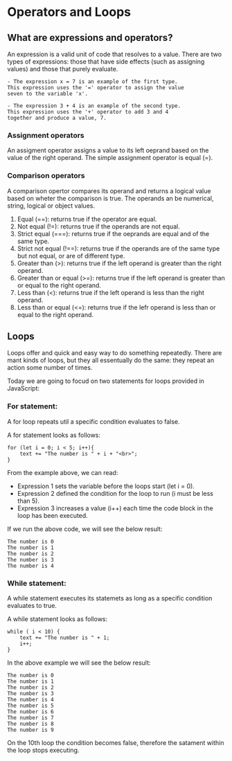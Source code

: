 # Operators and Loops

## What are expressions and operators?


An expression is a valid unit of code that resolves to a value. There are two types of expressions: those that have side effects (such as assigning values) and those that purely evaluate.

    - The expression x = 7 is an example of the first type. 
    This expression uses the '=' operator to assign the value 
    seven to the variable 'x'. 

    - The expression 3 + 4 is an example of the second type. 
    This expression uses the '+' operator to add 3 and 4 
    together and produce a value, 7. 


### Assignment operators

An assigment operator assigns a value to its left oeprand based on the value of the right operand. The simple assignment operator is equal (=).

### Comparison operators

A comparison opertor compares its operand and returns a logical value based on wheter the comparison is true. The operands an be numerical, string, logical or object values.

1. Equal (==): returns true if the operator are equal. 
2. Not equal (!=): returns true if the operands are not equal.
3. Strict equal (===): returns true if the oeprands are equal and of the same type.
4. Strict not equal (!==): returns true if the operands are of the same type but not equal, or are of different type.
5. Greater than (>): returns true if the left operand is greater than the right operand.
6. Greater than or equal (>=): returns true if the left operand is greater than or equal to the right operand.
7. Less than (<): returns true if the left operand is less than the right operand.
8. Less than or equal (<=): returns true if the lefr operand is less than or equal to the right operand.


## Loops

Loops offer and quick and easy way to do something repeatedly. There are mant kinds of loops, but they all essentually do the same: they repeat an action some number of times.

Today we are going to focud on two statements for loops provided in JavaScript:

### For statement:

A for loop repeats util a specific condition evaluates to false.

A for statement looks as follows:

    for (let i = 0; i < 5; i++){
        text += "The number is " + i + "<br>";
    }

From the example above, we can read:

- Expression 1 sets the variable before the loops start (let i = 0).
- Expression 2 defined the condition for the loop to run (i must be less than 5).
- Expression 3 increases a value (i++) each time the code block in the loop has been executed.

If we run the above code, we will see the below result:

    The number is 0
    The number is 1
    The number is 2
    The number is 3
    The number is 4


### While statement:

A while statement executes its statemets as long as a specific condition evaluates to true.

A while statement looks as follows:

    while ( i < 10) {
        text += "The number is " + 1;
        i++;
    }

In the above example we will see the below result: 

    The number is 0
    The number is 1
    The number is 2
    The number is 3
    The number is 4
    The number is 5
    The number is 6
    The number is 7
    The number is 8
    The number is 9

On the 10th loop the condition becomes false, therefore the satament within the loop stops executing.